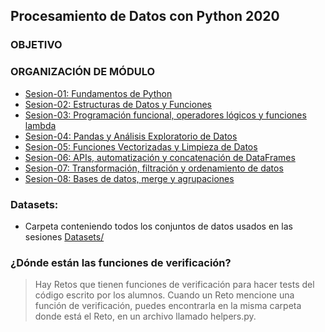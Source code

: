 ## Procesamiento de Datos con Python 2020

### OBJETIVO 


### ORGANIZACIÓN DE MÓDULO 
 
 - [Sesion-01: Fundamentos de Python](Sesion-01)
 - [Sesion-02: Estructuras de Datos y Funciones](Sesion-02/Readme.md) 
 - [Sesion-03: Programación funcional, operadores lógicos y funciones lambda](Sesion-03/Readme.md)  
 - [Sesion-04: Pandas y Análisis Exploratorio de Datos](Sesion-04/Readme.md) 
 - [Sesion-05: Funciones Vectorizadas y Limpieza de Datos](Sesion-05/Readme.md) 
 - [Sesion-06: APIs, automatización y concatenación de DataFrames](Sesion-06/Readme.md) 
 - [Sesion-07: Transformación, filtración y ordenamiento de datos](Sesion-07/Readme.md)
 - [Sesion-08: Bases de datos, merge y agrupaciones](Sesion-08/Readme.md)

### Datasets:

- Carpeta conteniendo todos los conjuntos de datos usados en las sesiones [Datasets/](./Datasets)

### ¿Dónde están las funciones de verificación?

> Hay Retos que tienen funciones de verificación para hacer tests del código escrito por los alumnos. Cuando un Reto mencione una función de verificación, puedes encontrarla en la misma carpeta donde está el Reto, en un archivo llamado helpers.py.
